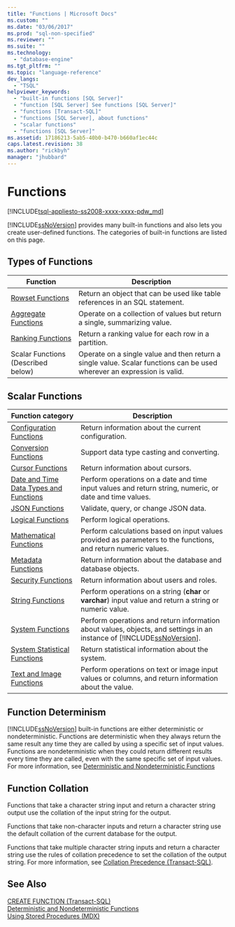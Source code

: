 ```yaml
---
title: "Functions | Microsoft Docs"
ms.custom: ""
ms.date: "03/06/2017"
ms.prod: "sql-non-specified"
ms.reviewer: ""
ms.suite: ""
ms.technology: 
  - "database-engine"
ms.tgt_pltfrm: ""
ms.topic: "language-reference"
dev_langs: 
  - "TSQL"
helpviewer_keywords: 
  - "built-in functions [SQL Server]"
  - "function [SQL Server] See functions [SQL Server]"
  - "functions [Transact-SQL]"
  - "functions [SQL Server], about functions"
  - "scalar functions"
  - "functions [SQL Server]"
ms.assetid: 17186213-5ab5-40b0-b470-b660af1ec44c
caps.latest.revision: 38
ms.author: "rickbyh"
manager: "jhubbard"
---
```

# Functions
[!INCLUDE[tsql-appliesto-ss2008-xxxx-xxxx-pdw_md](../../relational-databases/system-catalog-views/includes/tsql-appliesto-ss2008-xxxx-xxxx-pdw-md.md)]

  [!INCLUDE[ssNoVersion](../../advanced-analytics/r-services/includes/ssnoversion-md.md)] provides many built-in functions and also lets you create user-defined functions. The categories of built-in functions are listed on this page.  
  
## Types of Functions  
  
|Function|Description|  
|--------------|-----------------|  
|[Rowset Functions](../../t-sql/functions/rowset-functions-transact-sql.md)|Return an object that can be used like table references in an SQL statement.|  
|[Aggregate Functions](../../t-sql/functions/aggregate-functions-transact-sql.md)|Operate on a collection of values but return a single, summarizing value.|  
|[Ranking Functions](../../t-sql/functions/ranking-functions-transact-sql.md)|Return a ranking value for each row in a partition.|  
|Scalar Functions (Described below)|Operate on a single value and then return a single value. Scalar functions can be used wherever an expression is valid.|  
  
## Scalar Functions  
  
|Function category|Description|  
|-----------------------|-----------------|  
|[Configuration Functions](../../t-sql/functions/configuration-functions-transact-sql.md)|Return information about the current configuration.|  
|[Conversion Functions](../../t-sql/functions/conversion-functions-transact-sql.md)|Support data type casting and converting.|  
|[Cursor Functions](../../t-sql/functions/cursor-functions-transact-sql.md)|Return information about cursors.|  
|[Date and Time Data Types and Functions](../../t-sql/functions/date-and-time-data-types-and-functions-transact-sql.md)|Perform operations on a date and time input values and return string, numeric, or date and time values.|  
|[JSON Functions](../../t-sql/functions/json-functions-transact-sql.md)|Validate, query, or change JSON data.|  
|[Logical Functions](../Topic/Logical%20Functions%20\(Transact-SQL\).md)|Perform logical operations.|  
|[Mathematical Functions](../../t-sql/functions/mathematical-functions-transact-sql.md)|Perform calculations based on input values provided as parameters to the functions, and return numeric values.|  
|[Metadata Functions](../../t-sql/functions/metadata-functions-transact-sql.md)|Return information about the database and database objects.|  
|[Security Functions](../../t-sql/functions/security-functions-transact-sql.md)|Return information about users and roles.|  
|[String Functions](../../t-sql/functions/string-functions-transact-sql.md)|Perform operations on a string (**char** or **varchar**) input value and return a string or numeric value.|  
|[System Functions](../../relational-databases/system-functions/system-functions-transact-sql.md)|Perform operations and return information about values, objects, and settings in an instance of [!INCLUDE[ssNoVersion](../../advanced-analytics/r-services/includes/ssnoversion-md.md)].|  
|[System Statistical Functions](../../t-sql/functions/system-statistical-functions-transact-sql.md)|Return statistical information about the system.|  
|[Text and Image Functions](../Topic/Text%20and%20Image%20Functions%20\(Transact-SQL\).md)|Perform operations on text or image input values or columns, and return information about the value.|  
  
## Function Determinism  
 [!INCLUDE[ssNoVersion](../../advanced-analytics/r-services/includes/ssnoversion-md.md)] built-in functions are either deterministic or nondeterministic. Functions are deterministic when they always return the same result any time they are called by using a specific set of input values. Functions are nondeterministic when they could return different results every time they are called, even with the same specific set of input values. For more information, see [Deterministic and Nondeterministic Functions](../../relational-databases/user-defined-functions/deterministic-and-nondeterministic-functions.md)  
  
## Function Collation  
 Functions that take a character string input and return a character string output use the collation of the input string for the output.  
  
 Functions that take non-character inputs and return a character string use the default collation of the current database for the output.  
  
 Functions that take multiple character string inputs and return a character string use the rules of collation precedence to set the collation of the output string. For more information, see [Collation Precedence &#40;Transact-SQL&#41;](../../t-sql/statements/collation-precedence-transact-sql.md).  
  
## See Also  
 [CREATE FUNCTION &#40;Transact-SQL&#41;](../../t-sql/statements/create-function-transact-sql.md)   
 [Deterministic and Nondeterministic Functions](../../relational-databases/user-defined-functions/deterministic-and-nondeterministic-functions.md)   
 [Using Stored Procedures &#40;MDX&#41;](../../mdx/using-stored-procedures-mdx.md)  
  
  